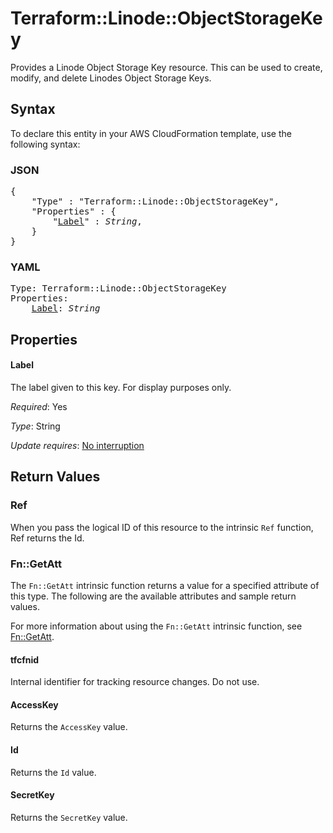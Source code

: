 # Terraform::Linode::ObjectStorageKey

Provides a Linode Object Storage Key resource. This can be used to create, modify, and delete Linodes Object Storage Keys.

## Syntax

To declare this entity in your AWS CloudFormation template, use the following syntax:

### JSON

<pre>
{
    "Type" : "Terraform::Linode::ObjectStorageKey",
    "Properties" : {
        "<a href="#label" title="Label">Label</a>" : <i>String</i>,
    }
}
</pre>

### YAML

<pre>
Type: Terraform::Linode::ObjectStorageKey
Properties:
    <a href="#label" title="Label">Label</a>: <i>String</i>
</pre>

## Properties

#### Label

The label given to this key. For display purposes only.

_Required_: Yes

_Type_: String

_Update requires_: [No interruption](https://docs.aws.amazon.com/AWSCloudFormation/latest/UserGuide/using-cfn-updating-stacks-update-behaviors.html#update-no-interrupt)

## Return Values

### Ref

When you pass the logical ID of this resource to the intrinsic `Ref` function, Ref returns the Id.

### Fn::GetAtt

The `Fn::GetAtt` intrinsic function returns a value for a specified attribute of this type. The following are the available attributes and sample return values.

For more information about using the `Fn::GetAtt` intrinsic function, see [Fn::GetAtt](https://docs.aws.amazon.com/AWSCloudFormation/latest/UserGuide/intrinsic-function-reference-getatt.html).

#### tfcfnid

Internal identifier for tracking resource changes. Do not use.

#### AccessKey

Returns the <code>AccessKey</code> value.

#### Id

Returns the <code>Id</code> value.

#### SecretKey

Returns the <code>SecretKey</code> value.

